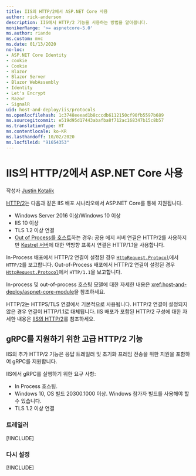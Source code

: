 ```yaml
---
title: IIS의 HTTP/2에서 ASP.NET Core 사용
author: rick-anderson
description: IIS에서 HTTP/2 기능을 사용하는 방법을 알아봅니다.
monikerRange: '>= aspnetcore-5.0'
ms.author: riande
ms.custom: mvc
ms.date: 01/13/2020
no-loc:
- ASP.NET Core Identity
- cookie
- Cookie
- Blazor
- Blazor Server
- Blazor WebAssembly
- Identity
- Let's Encrypt
- Razor
- SignalR
uid: host-and-deploy/iis/protocols
ms.openlocfilehash: 1c3748eeead1b8cccdb6112150cf90fb5597b689
ms.sourcegitcommit: e519d95d17443abafba8f712ac168347b15c8b57
ms.translationtype: HT
ms.contentlocale: ko-KR
ms.lasthandoff: 10/02/2020
ms.locfileid: "91654353"
---
```

# <a name="use-aspnet-core-with-http2-on-iis"></a>IIS의 HTTP/2에서 ASP.NET Core 사용

작성자 [Justin Kotalik](https://github.com/jkotalik)

[HTTP/2](https://httpwg.org/specs/rfc7540.html)는 다음과 같은 IIS 배포 시나리오에서 ASP.NET Core를 통해 지원됩니다.

* Windows Server 2016 이상/Windows 10 이상
* IIS 10 이상
* TLS 1.2 이상 연결
* [Out of Process를 호스트](xref:host-and-deploy/iis/index#out-of-process-hosting-model)하는 경우: 공용 에지 서버 연결은 HTTP/2를 사용하지만 [Kestrel 서버](xref:fundamentals/servers/kestrel)에 대한 역방향 프록시 연결은 HTTP/1.1을 사용합니다.

In-Process 배포에서 HTTP/2 연결이 설정된 경우 [`HttpRequest.Protocol`](xref:Microsoft.AspNetCore.Http.HttpRequest.Protocol*)에서 `HTTP/2`를 보고합니다. Out-of-Process 배포에서 HTTP/2 연결이 설정된 경우 [`HttpRequest.Protocol`](xref:Microsoft.AspNetCore.Http.HttpRequest.Protocol*)에서 `HTTP/1.1`을 보고합니다.

In-process 및 out-of-process 호스팅 모델에 대한 자세한 내용은 <xref:host-and-deploy/aspnet-core-module>을 참조하세요.

HTTP/2는 HTTPS/TLS 연결에서 기본적으로 사용됩니다. HTTP/2 연결이 설정되지 않은 경우 연결이 HTTP/1.1로 대체됩니다. IIS 배포가 포함된 HTTP/2 구성에 대한 자세한 내용은 [IIS의 HTTP/2](/iis/get-started/whats-new-in-iis-10/http2-on-iis)를 참조하세요.

## <a name="advanced-http2-features-to-support-grpc"></a>gRPC를 지원하기 위한 고급 HTTP/2 기능

IIS의 추가 HTTP/2 기능은 응답 트레일러 및 초기화 프레임 전송을 위한 지원을 포함하여 gRPC를 지원합니다.

IIS에서 gRPC를 실행하기 위한 요구 사항:

* In Process 호스팅.
* Windows 10, OS 빌드 20300.1000 이상. Windows 참가자 빌드를 사용해야 할 수 있습니다.
* TLS 1.2 이상 연결

### <a name="trailers"></a>트레일러

[!INCLUDE[](~/includes/trailers.md)]

### <a name="reset"></a>다시 설정

[!INCLUDE[](~/includes/reset.md)]
